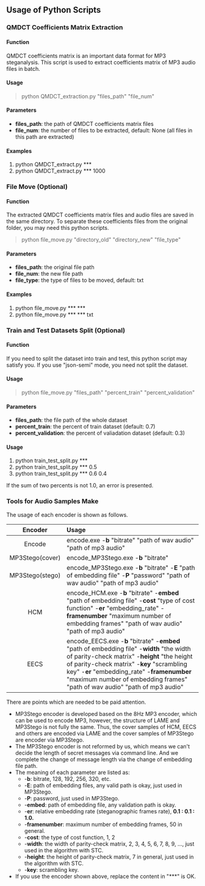 ## Usage of Python Scripts

### QMDCT Coefficients Matrix Extraction
#### Function
QMDCT coefficients matrix is an important data format for MP3 steganalysis. This script is used to extract coefficients matrix of MP3 audio files in batch.

#### Usage
> python QMDCT\_extraction.py "files\_path" "file\_num"

#### Parameters
+ **files_path**: the path of QMDCT coefficients matrix files
+ **file_num**: the number of files to be extracted, default: None (all files in this path are extracted)

#### Examples
1. python QMDCT_extract.py ***
2. python QMDCT_extract.py *** 1000

### File Move (Optional)
#### Function
The extracted QMDCT coefficients matrix files and audio files are saved in the same directory. To separate these coefficients files from the original folder, you may need this python scripts.

> python file\_move.py "directory\_old" "directory\_new" "file\_type"

#### Parameters
+ **files_path**: the original file path
+ **file_num**: the new file path
+ **file_type**: the type of files to be moved, default: txt
  
#### Examples
1. python file_move.py *** ***
2. python file_move.py *** *** txt

### Train and Test Datasets Split (Optional)
#### Function
If you need to split the dataset into train and test, this python script may satisfy you. If you use "json-semi" mode, you need not split the dataset.

#### Usage
> python file\_move.py "files\_path" "percent\_train" "percent\_validation"

#### Parameters
+ **files_path**: the file path of the whole dataset
+ **percent_train**: the percent of train dataset (default: 0.7)
+ **percent_validation**: the percent of valiadation dataset (default: 0.3)

#### Usage
1. python train_test_split.py ***
2. python train_test_split.py *** 0.5
3. python train_test_split.py *** 0.6 0.4

If the sum of two percents is not 1.0, an error is presented.

### Tools for Audio Samples Make
The usage of each encoder is shown as follows.

Encoder         |   Usage
:-:      	    |   :-
Encode          |   encode.exe -**b** "bitrate" "path of wav audio" "path of mp3 audio"
MP3Stego(cover) |   encode_MP3Stego.exe -**b** "bitrate"
MP3Stego(stego) |   encode_MP3Stego.exe -**b** "bitrate" -**E** "path of embedding file" -**P** "password" "path of wav audio" "path of mp3 audio"
HCM             |   encode_HCM.exe -**b** "bitrate" -**embed** "path of embedding file" -**cost** "type of cost function" -**er** "embedding_rate" -**framenumber** "maximum number of embedding frames" "path of wav audio" "path of mp3 audio"
EECS            |   encode_EECS.exe -**b** "bitrate" -**embed** "path of embedding file" -**width** "the width of parity-check matrix" -**height** "the height of parity-check matrix" -**key** "scrambling key" -**er** "embedding_rate" -**framenumber** "maximum number of embedding frames" "path of wav audio" "path of mp3 audio"

There are points which are needed to be paid attention.
+ MP3Stego encoder is developed based on the 8Hz MP3 encoder, which can be used to encode MP3, however, the structure of LAME and MP3Stego is not fully the same. Thus, the cover samples of HCM, EECS and others are encoded via LAME and the cover samples of MP3Stego are encoder via MP3Stego.
+ The MP3Stego encoder is not reformed by us, which means we can't decide the length of secret messages via command line. And we complete the change of message length via the change of embedding file path. 
+ The meaning of each parameter are listed as:
    * -**b**: bitrate, 128, 192, 256, 320, etc.
    * -**E**: path of embedding files, any valid path is okay, just used in MP3Stego.
    * -**P**: password, just used in MP3Stego.
    * -**embed**: path of embedding file, any validation path is okay.
    * -**er**: relative embedding rate (steganographic frames rate), **0.1 : 0.1 : 1.0.**
    * -**framenumber**: maximum number of embedding frames, 50 in general.
    * -**cost**: the type of cost function, 1, 2
    * -**width**: the width of parity-check matrix, 2, 3, 4, 5, 6, 7, 8, 9, ..., just used in the algorithm with STC.
    * -**height**: the height of parity-check matrix, 7 in general, just used in the algorithm with STC.
    * -**key**: scrambling key.
+ If you use the encoder shown above, replace the content in "\*\*\*" is OK.
